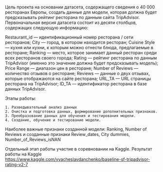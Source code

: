 Цель проекта на основании датасета, содержащего сведения о 40 000 ресторанах Европы,
создать данные для модели, которая должна будет предсказывать рейтинг ресторана по данным сайта TripAdvisor.
Первоначальная версия датасета состоит из десяти столбцов, содержащих следующую информацию:

Restaurant_id — идентификационный номер ресторана / сети ресторанов;
City — город, в котором находится ресторан;
Cuisine Style — кухня или кухни, к которым можно отнести блюда, предлагаемые в ресторане;
Ranking — место, которое занимает данный ресторан среди всех ресторанов своего города;
Rating — рейтинг ресторана по данным TripAdvisor (именно это значение должна будет предсказывать модель);
Price Range — диапазон цен в ресторане;
Number of Reviews — количество отзывов о ресторане;
Reviews — данные о двух отзывах, которые отображаются на сайте ресторана;
URL_TA — URL страницы ресторана на TripAdvisor;
ID_TA — идентификатор ресторана в базе данных TripAdvisor.

Этапы работы:

	1. Разведывательный анализ данных
	2. Очистка и подготовка данных, формирование дополнительных признаков.
	3. Преобразование данных для обучения и тестирования модели.
	4. Создание, обучение и тестирование модели.

Наиболее важные признаки созданной модели: Ranking, Number of Reviews и созданные признаки Review_dates, City dummies, Number_of_Reviews_isNAN	

Отдельный этап работы участие в соревновании на Kaggle.
Результат работы на Kaggle https://www.kaggle.com/vyacheslavdanchenko/baseline-sf-tripadvisor-rating-v2-7
